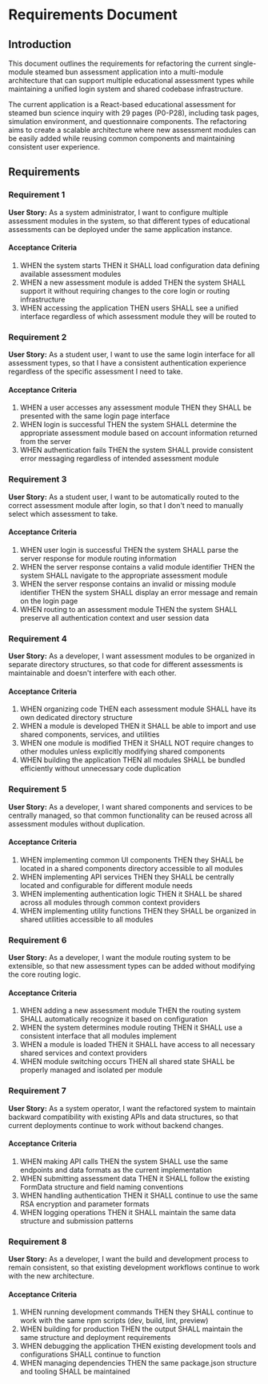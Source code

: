 # Requirements Document

## Introduction

This document outlines the requirements for refactoring the current single-module steamed bun assessment application into a multi-module architecture that can support multiple educational assessment types while maintaining a unified login system and shared codebase infrastructure.

The current application is a React-based educational assessment for steamed bun science inquiry with 29 pages (P0-P28), including task pages, simulation environment, and questionnaire components. The refactoring aims to create a scalable architecture where new assessment modules can be easily added while reusing common components and maintaining consistent user experience.

## Requirements

### Requirement 1

**User Story:** As a system administrator, I want to configure multiple assessment modules in the system, so that different types of educational assessments can be deployed under the same application instance.

#### Acceptance Criteria

1. WHEN the system starts THEN it SHALL load configuration data defining available assessment modules
2. WHEN a new assessment module is added THEN the system SHALL support it without requiring changes to the core login or routing infrastructure
3. WHEN accessing the application THEN users SHALL see a unified interface regardless of which assessment module they will be routed to

### Requirement 2

**User Story:** As a student user, I want to use the same login interface for all assessment types, so that I have a consistent authentication experience regardless of the specific assessment I need to take.

#### Acceptance Criteria

1. WHEN a user accesses any assessment module THEN they SHALL be presented with the same login page interface
2. WHEN login is successful THEN the system SHALL determine the appropriate assessment module based on account information returned from the server
3. WHEN authentication fails THEN the system SHALL provide consistent error messaging regardless of intended assessment module

### Requirement 3

**User Story:** As a student user, I want to be automatically routed to the correct assessment module after login, so that I don't need to manually select which assessment to take.

#### Acceptance Criteria

1. WHEN user login is successful THEN the system SHALL parse the server response for module routing information
2. WHEN the server response contains a valid module identifier THEN the system SHALL navigate to the appropriate assessment module
3. WHEN the server response contains an invalid or missing module identifier THEN the system SHALL display an error message and remain on the login page
4. WHEN routing to an assessment module THEN the system SHALL preserve all authentication context and user session data

### Requirement 4

**User Story:** As a developer, I want assessment modules to be organized in separate directory structures, so that code for different assessments is maintainable and doesn't interfere with each other.

#### Acceptance Criteria

1. WHEN organizing code THEN each assessment module SHALL have its own dedicated directory structure
2. WHEN a module is developed THEN it SHALL be able to import and use shared components, services, and utilities
3. WHEN one module is modified THEN it SHALL NOT require changes to other modules unless explicitly modifying shared components
4. WHEN building the application THEN all modules SHALL be bundled efficiently without unnecessary code duplication

### Requirement 5

**User Story:** As a developer, I want shared components and services to be centrally managed, so that common functionality can be reused across all assessment modules without duplication.

#### Acceptance Criteria

1. WHEN implementing common UI components THEN they SHALL be located in a shared components directory accessible to all modules
2. WHEN implementing API services THEN they SHALL be centrally located and configurable for different module needs
3. WHEN implementing authentication logic THEN it SHALL be shared across all modules through common context providers
4. WHEN implementing utility functions THEN they SHALL be organized in shared utilities accessible to all modules

### Requirement 6

**User Story:** As a developer, I want the module routing system to be extensible, so that new assessment types can be added without modifying the core routing logic.

#### Acceptance Criteria

1. WHEN adding a new assessment module THEN the routing system SHALL automatically recognize it based on configuration
2. WHEN the system determines module routing THEN it SHALL use a consistent interface that all modules implement
3. WHEN a module is loaded THEN it SHALL have access to all necessary shared services and context providers
4. WHEN module switching occurs THEN all shared state SHALL be properly managed and isolated per module

### Requirement 7

**User Story:** As a system operator, I want the refactored system to maintain backward compatibility with existing APIs and data structures, so that current deployments continue to work without backend changes.

#### Acceptance Criteria

1. WHEN making API calls THEN the system SHALL use the same endpoints and data formats as the current implementation
2. WHEN submitting assessment data THEN it SHALL follow the existing FormData structure and field naming conventions
3. WHEN handling authentication THEN it SHALL continue to use the same RSA encryption and parameter formats
4. WHEN logging operations THEN it SHALL maintain the same data structure and submission patterns

### Requirement 8

**User Story:** As a developer, I want the build and development process to remain consistent, so that existing development workflows continue to work with the new architecture.

#### Acceptance Criteria

1. WHEN running development commands THEN they SHALL continue to work with the same npm scripts (dev, build, lint, preview)
2. WHEN building for production THEN the output SHALL maintain the same structure and deployment requirements
3. WHEN debugging the application THEN existing development tools and configurations SHALL continue to function
4. WHEN managing dependencies THEN the same package.json structure and tooling SHALL be maintained